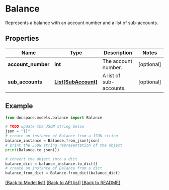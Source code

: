# Balance

Represents a balance with an account number and a list of sub-accounts.

## Properties

Name | Type | Description | Notes
------------ | ------------- | ------------- | -------------
**account_number** | **int** | The account number. | [optional] 
**sub_accounts** | [**List[SubAccount]**](SubAccount.md) | A list of sub-accounts. | [optional] 

## Example

```python
from docspace.models.balance import Balance

# TODO update the JSON string below
json = "{}"
# create an instance of Balance from a JSON string
balance_instance = Balance.from_json(json)
# print the JSON string representation of the object
print(Balance.to_json())

# convert the object into a dict
balance_dict = balance_instance.to_dict()
# create an instance of Balance from a dict
balance_from_dict = Balance.from_dict(balance_dict)
```
[[Back to Model list]](../README.md#documentation-for-models) [[Back to API list]](../README.md#documentation-for-api-endpoints) [[Back to README]](../README.md)


